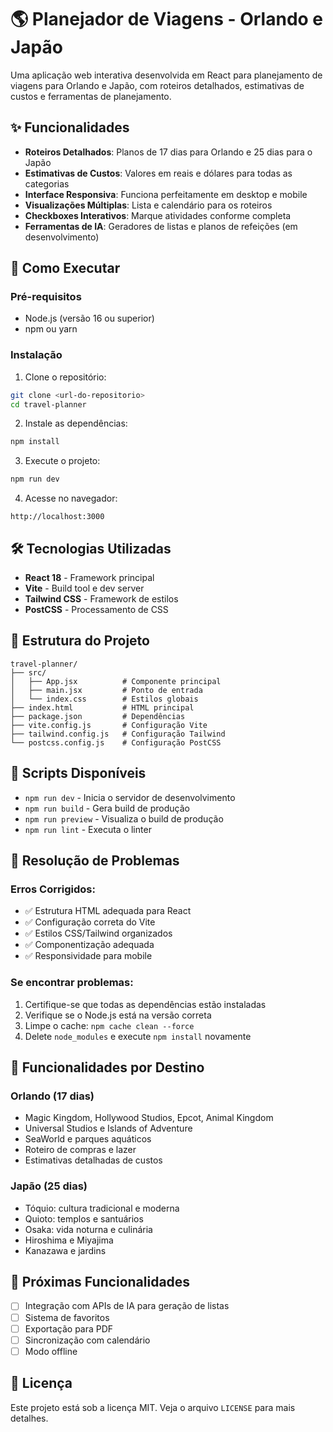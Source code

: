# 🌎 Planejador de Viagens - Orlando e Japão

Uma aplicação web interativa desenvolvida em React para planejamento de viagens para Orlando e Japão, com roteiros detalhados, estimativas de custos e ferramentas de planejamento.

## ✨ Funcionalidades

- **Roteiros Detalhados**: Planos de 17 dias para Orlando e 25 dias para o Japão
- **Estimativas de Custos**: Valores em reais e dólares para todas as categorias
- **Interface Responsiva**: Funciona perfeitamente em desktop e mobile
- **Visualizações Múltiplas**: Lista e calendário para os roteiros
- **Checkboxes Interativos**: Marque atividades conforme completa
- **Ferramentas de IA**: Geradores de listas e planos de refeições (em desenvolvimento)

## 🚀 Como Executar

### Pré-requisitos
- Node.js (versão 16 ou superior)
- npm ou yarn

### Instalação

1. Clone o repositório:
```bash
git clone <url-do-repositorio>
cd travel-planner
```

2. Instale as dependências:
```bash
npm install
```

3. Execute o projeto:
```bash
npm run dev
```

4. Acesse no navegador:
```
http://localhost:3000
```

## 🛠️ Tecnologias Utilizadas

- **React 18** - Framework principal
- **Vite** - Build tool e dev server
- **Tailwind CSS** - Framework de estilos
- **PostCSS** - Processamento de CSS

## 📁 Estrutura do Projeto

```
travel-planner/
├── src/
│   ├── App.jsx          # Componente principal
│   ├── main.jsx         # Ponto de entrada
│   └── index.css        # Estilos globais
├── index.html           # HTML principal
├── package.json         # Dependências
├── vite.config.js       # Configuração Vite
├── tailwind.config.js   # Configuração Tailwind
└── postcss.config.js    # Configuração PostCSS
```

## 🎯 Scripts Disponíveis

- `npm run dev` - Inicia o servidor de desenvolvimento
- `npm run build` - Gera build de produção
- `npm run preview` - Visualiza o build de produção
- `npm run lint` - Executa o linter

## 🔧 Resolução de Problemas

### Erros Corrigidos:
- ✅ Estrutura HTML adequada para React
- ✅ Configuração correta do Vite
- ✅ Estilos CSS/Tailwind organizados
- ✅ Componentização adequada
- ✅ Responsividade para mobile

### Se encontrar problemas:
1. Certifique-se que todas as dependências estão instaladas
2. Verifique se o Node.js está na versão correta
3. Limpe o cache: `npm cache clean --force`
4. Delete `node_modules` e execute `npm install` novamente

## 📱 Funcionalidades por Destino

### Orlando (17 dias)
- Magic Kingdom, Hollywood Studios, Epcot, Animal Kingdom
- Universal Studios e Islands of Adventure
- SeaWorld e parques aquáticos
- Roteiro de compras e lazer
- Estimativas detalhadas de custos

### Japão (25 dias)
- Tóquio: cultura tradicional e moderna
- Quioto: templos e santuários
- Osaka: vida noturna e culinária
- Hiroshima e Miyajima
- Kanazawa e jardins

## 🚧 Próximas Funcionalidades

- [ ] Integração com APIs de IA para geração de listas
- [ ] Sistema de favoritos
- [ ] Exportação para PDF
- [ ] Sincronização com calendário
- [ ] Modo offline

## 📄 Licença

Este projeto está sob a licença MIT. Veja o arquivo `LICENSE` para mais detalhes.